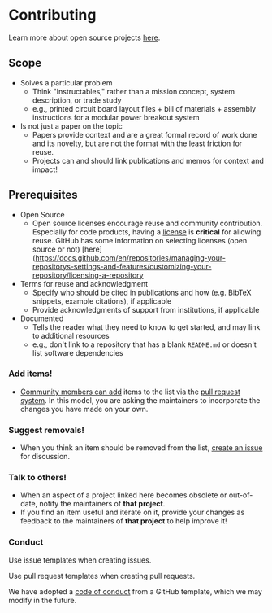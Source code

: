 # Contributing

Learn more about open source projects [here](https://opensource.guide).

## Scope

* Solves a particular problem
    * Think "Instructables," rather than a mission concept, system description, or trade study
    * e.g., printed circuit board layout files + bill of materials + assembly instructions for a modular power breakout system
* Is not just a paper on the topic
    * Papers provide context and are a great formal record of work done and its novelty, but are not the format with the least friction for reuse.
    * Projects can and should link publications and memos for context and impact!

## Prerequisites

* Open Source
    * Open source licenses encourage reuse and community contribution. Especially for code products, having a [license](https://opensource.org/licenses/) is **critical** for allowing reuse. GitHub has some information on selecting licenses (open source or not) [here](https://docs.github.com/en/repositories/managing-your-repositorys-settings-and-features/customizing-your-repository/licensing-a-repository
* Terms for reuse and acknowledgment
    * Specify who should be cited in publications and how (e.g. BibTeX snippets, example citations), if applicable
    * Provide acknowledgments of support from institutions, if applicable
* Documented
    * Tells the reader what they need to know to get started, and may link to additional resources
    * e.g., don't link to a repository that has a blank `README.md` or doesn't list software dependencies

### Add items!

* [Community members can add](https://docs.github.com/en/pull-requests/collaborating-with-pull-requests/getting-started/about-collaborative-development-models) items to the list via the [pull request system](https://docs.github.com/en/pull-requests/collaborating-with-pull-requests/proposing-changes-to-your-work-with-pull-requests/about-pull-requests). In this model, you are asking the maintainers to incorporate the changes you have made on your own.

### Suggest removals!

* When you think an item should be removed from the list, [create an issue](https://docs.github.com/en/issues/tracking-your-work-with-issues/creating-an-issue) for discussion.

### Talk to others!

* When an aspect of a project linked here becomes obsolete or out-of-date, notify the maintainers of **that project**.
* If you find an item useful and iterate on it, provide your changes as feedback to the maintainers of **that project** to help improve it!

### Conduct

Use issue templates when creating issues.

Use pull request templates when creating pull requests.

We have adopted a [code of conduct](CODE_OF_CONDUCT.md) from a GitHub template, which we may modify in the future.
